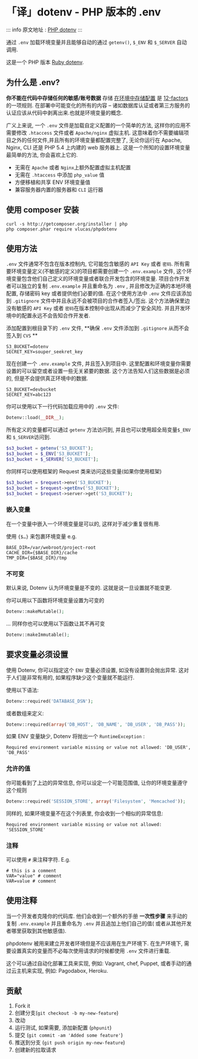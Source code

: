 # 「译」dotenv - PHP 版本的 .env

::: info
原文地址 : [PHP dotenv](https://github.com/vlucas/phpdotenv)
:::

通过 `.env` 加载环境变量并且能够自动的通过 `getenv()`, `$_ENV` 和 `$_SERVER` 自动调用.

这是一个 PHP 版本 [Ruby dotenv](https://github.com/bkeepers/dotenv).

## 为什么是 .env?

**你不能在代码中存储任何的敏感/账号数据** 存储 [在环境中存储配置](http://12factor.net/zh_cn/config) 是 [12-factors](http://12factor.net/zh_cn/) 的一项规则.
在部署中可能变化的所有的内容 – 诸如数据库认证或者第三方服务的认证应该从代码中剥离出来.也就是环境变量的概念.

广义上来说, 一个 `.env` 文件是加载自定义配置的一个简单的方法, 这样你的应用不需要修改 `.htaccess` 文件或者 `Apache/nginx` 虚拟主机.
这意味着你不需要编辑项目之外的任何文件,并且所有的环境变量都配置完整了, 无论你运行在 Apache, Nginx, CLI 还是 PHP 5.4 上内建的 web 服务器上. 这是一个所知的设置环境变量最简单的方法,
你会喜欢上它的.

- 无需在 `Apache` 或者 `Nginx`上额外配置虚拟主机配置
- 无需在 `.htaccess` 中添加 `php_value` 值
- 方便移植和共享 ENV 环境变量值
- 兼容服务器内置的服务器和 `CLI` 运行器

## 使用 composer 安装

```shell
curl -s http://getcomposer.org/installer | php
php composer.phar require vlucas/phpdotenv
```

## 使用方法

`.env` 文件通常不包含在版本控制内, 它可能包含敏感的 `API Key` 或者 `密码`. 所有需要环境变量定义(不敏感的定义)的项目都需要创建一个 `.env.example` 文件,
这个环境变量包含他们自己定义的环境变量或者联合开发包含的环境变量. 项目合作开发者可以独立的复制 `.env.example` 并且重命名为 `.env` , 并且修改为正确的本地环境配置,
存储密码 key 或者提供他们必要的值. 在这个使用方法中 `.env` 文件应该添加到 `.gitignore` 文件中并且永远不会被项目的合作者签入/签出.
这个方法确保里边没有敏感的 `API Key` 或者 `密码`在版本控制中出现从而减少了安全风险. 并且开发环境中的配置永远不会告知合作开发者.

添加配置到根目录下的 `.env` 文件, **确保 `.env` 文件添加到 `.gitignore` 从而不会签入到 `CVS` **

```shell
S3_BUCKET=dotenv
SECRET_KEY=souper_seekret_key
```

现在创建一个 `.env.example` 文件, 并且签入到项目中. 这里配置和环境变量你需要设置的可以留空或者设置一些无关紧要的数据. 这个方法告知人们这些数据是必须的,
但是不会提供真正环境中的数据.

```shell
S3_BUCKET=devbucket
SECRET_KEY=abc123
```

你可以使用以下一行代码加载应用中的 `.env` 文件:

```php
Dotenv::load(__DIR__);
```

所有定义的变量都可以通过 `getenv` 方法访问到, 并且也可以使用超全局变量`$_ENV` 和 `$_SERVER`访问到.

```php
$s3_bucket = getenv('S3_BUCKET');
$s3_bucket = $_ENV['S3_BUCKET'];
$s3_bucket = $_SERVER['S3_BUCKET'];
```

你同样可以使用框架的 Request 类来访问这些变量(如果你使用框架)

```php
$s3_bucket = $request->env('S3_BUCKET');
$s3_bucket = $request->getEnv('S3_BUCKET');
$s3_bucket = $request->server->get('S3_BUCKET');
```

### 嵌入变量

在一个变量中嵌入一个环境变量是可以的, 这样对于减少重复很有用.

使用 `{$…}` 来包裹环境变量 e.g.

```shell
BASE_DIR=/var/webroot/project-root
CACHE_DIR={$BASE_DIR}/cache
TMP_DIR={$BASE_DIR}/tmp
```

### 不可变

默认来说, Dotenv 认为环境变量是不变的. 这就是说一旦设置就不能变更.

你可以用以下函数将环境变量设置为可变的

```php
Dotenv::makeMutable();
```

… 同样你也可以使用以下函数让其不再可变

```php
Dotenv::makeImmutable();
```

## 要求变量必须设置

使用 Dotenv, 你可以指定这个 `ENV` 变量必须设置, 如没有设置则会抛出异常. 这对于人们是非常有用的, 如果程序缺少这个变量就不能运行.

使用以下语法:

```php
Dotenv::required('DATABASE_DSN');
```

或者数组来定义:

```php
Dotenv::required(array('DB_HOST', 'DB_NAME', 'DB_USER', 'DB_PASS'));
```

如果 ENV 变量缺少, Dotenv 将抛出一个 `RuntimeException` :

```
Required environment variable missing or value not allowed: 'DB_USER', 'DB_PASS'
```

### 允许的值

你可能看到了上边的异常信息, 你可以设定一个可能范围值, 让你的环境变量遵守这个规则

```php
Dotenv::required('SESSION_STORE', array('Filesystem', 'Memcached'));
```

同样的, 如果环境变量不在这个列表里, 你会收到一个相似的异常信息:

```
Required environment variable missing or value not allowed: 'SESSION_STORE'
```

### 注释

可以使用 `#` 来注释字符. E.g.

```shell
# this is a comment
VAR="value" # comment
VAR=value # comment
```

## 使用注释

当一个开发者克隆你的代码库. 他们会收到一个额外的手册 **一次性步骤** 来手动的复制 `.env.example` 并且重命名为 `.env` 并且追加上他们自己的值(
或者从其他开发者哪里获取到其他敏感值).

phpdotenv 被用来建立开发者环境但是不应该用在生产环境下. 在生产环境下, 需要设置真实的变量而不必每次使用请求的时候都使用 `.env` 文件进行重载.

这个可以通过自动化部署工具来实现, 例如: Vagrant, chef, Puppet, 或者手动的通过云主机来实现, 例如: Pagodabox, Heroku.

## 贡献

1. Fork it
2. 创建分支(`git checkout -b my-new-feature`)
3. 改动
4. 运行测试, 如果需要, 添加新配置 (`phpunit`)
5. 提交 (`git commit -am 'Added some feature'`)
6. 推送到分支 (`git push origin my-new-feature`)
7. 创建新的拉取请求

